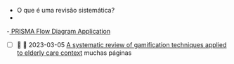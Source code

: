 - O que é uma revisão sistemática?
-
-[ PRISMA Flow Diagram Application](http://prisma-statement.org/)

- [ ] 🔼 🛫 2023-03-05 [A systematic review of gamification techniques applied to elderly care context](https://link.springer.com/article/10.1007/s10462-020-09809-6) muchas páginas
